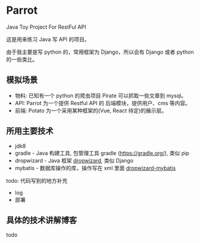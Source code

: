Parrot
====

Java Toy Project For RestFul API

这是用来练习 Java 写 API 的项目。

由于我主要是写 python 的，常用框架为 Django，所以会有 Django 或者 python 的一些类比。

模拟场景
---

* 物料: 已知有一个 python 的爬虫项目 Pirate 可以抓取一些文章到 mysql。
* API: Parrot 为一个提供 Restful API 的 后端模块，提供用户、cms 等内容。
* 前端: Potato 为一个采用某种框架的(Vue, React 待定)的展示层。


所用主要技术
----

* jdk8
* gradle - Java 构建工具, 包管理工具 gradle (https://gradle.org/), 类似 pip
* dropwizard - Java 框架 [dropwizard](https://www.dropwizard.io/en/stable/), 类似 Django
* mybatis - 数据库操作的库，操作写在 xml 里面 [dropwizard-mybatis](https://github.com/ojacobson/dropwizard-mybatis/blob/master/README.md)

todo: 代码写到的地方补充
* log
* 部署


具体的技术讲解博客
----
todo
